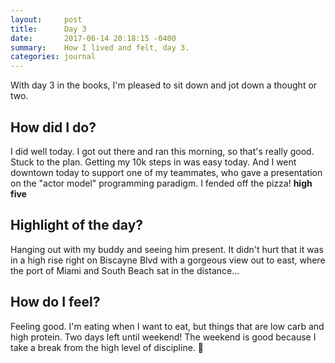 ```yaml
---
layout:     post
title:      Day 3
date:       2017-06-14 20:18:15 -0400
summary:    How I lived and felt, day 3.
categories: journal
---
```


With day 3 in the books, I'm pleased to sit down and jot down a thought or two.

## How did I do?

I did well today. I got out there and ran this morning, so that's really good. Stuck to the plan. Getting my 10k steps in was easy today. And I went downtown today to support one of my teammates, who gave a presentation on the "actor model" programming paradigm. I fended off the pizza! **high five**

## Highlight of the day?

Hanging out with my buddy and seeing him present. It didn't hurt that it was in a high rise right on Biscayne Blvd with a gorgeous view out to east, where the port of Miami and South Beach sat in the distance...

## How do I feel?

Feeling good. I'm eating when I want to eat, but things that are low carb and high protein. Two days left until weekend! The weekend is good because I take a break from the high level of discipline. 🤗
